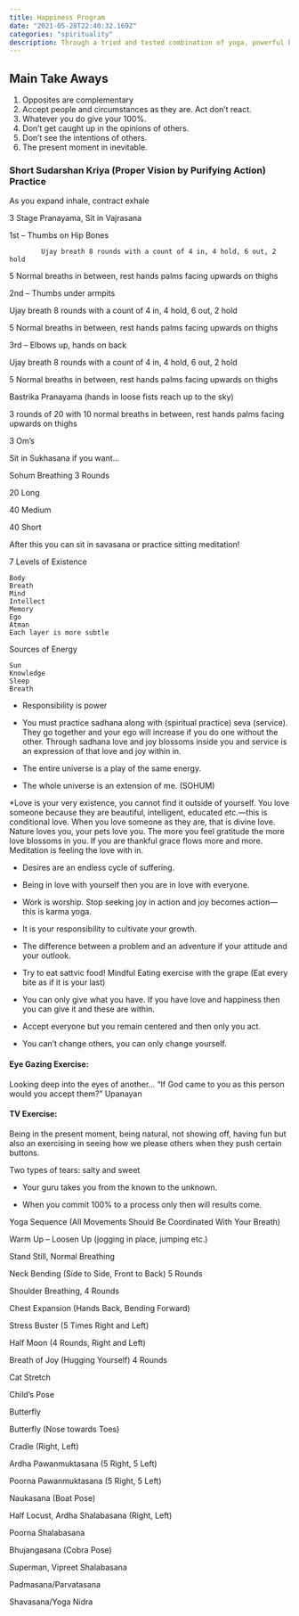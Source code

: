 ```yaml
---
title: Happiness Program
date: "2021-05-28T22:40:32.169Z"
categories: "spirituality"
description: Through a tried and tested combination of yoga, powerful breathing exercises, meditation and practical wisdom, the Art of Living Happiness Program will help you live life the way you’ve always wanted to Calmly, confidently, and armed with the tools you need to deal with whatever life throws at you.
---
```


## Main Take Aways

1.  Opposites are complementary
2.  Accept people and circumstances as they are. Act don’t react.
3.  Whatever you do give your 100%.
4.  Don’t get caught up in the opinions of others.
5.  Don’t see the intentions of others.
6.  The present moment in inevitable.

### Short Sudarshan Kriya (Proper Vision by Purifying Action) Practice

As you expand inhale, contract exhale

3 Stage Pranayama, Sit in Vajrasana

1st – Thumbs on Hip Bones

            Ujay breath 8 rounds with a count of 4 in, 4 hold, 6 out, 2 hold

5 Normal breaths in between, rest hands palms facing upwards on thighs

2nd – Thumbs under armpits

Ujay breath 8 rounds with a count of 4 in, 4 hold, 6 out, 2 hold

5 Normal breaths in between, rest hands palms facing upwards on thighs

3rd – Elbows up, hands on back

Ujay breath 8 rounds with a count of 4 in, 4 hold, 6 out, 2 hold

5 Normal breaths in between, rest hands palms facing upwards on thighs

Bastrika Pranayama (hands in loose fists reach up to the sky)

3 rounds of 20 with 10 normal breaths in between, rest hands palms facing upwards on thighs

3 Om’s

Sit in Sukhasana if you want…

Sohum Breathing 3 Rounds

20 Long

40 Medium

40 Short

After this you can sit in savasana or practice sitting meditation!

7 Levels of Existence

    Body
    Breath
    Mind
    Intellect
    Memory
    Ego
    Atman
    Each layer is more subtle

Sources of Energy

    Sun
    Knowledge
    Sleep
    Breath

- Responsibility is power

- You must practice sadhana along with (spiritual practice) seva (service). They go together and your ego will increase if you do one without the other. Through sadhana love and joy blossoms inside you and service is an expression of that love and joy within in.

- The entire universe is a play of the same energy.

- The whole universe is an extension of me. (SOHUM)

\*Love is your very existence, you cannot find it outside of yourself. You love someone because they are beautiful, intelligent, educated etc.—this is conditional love. When you love someone as they are, that is divine love. Nature loves you, your pets love you. The more you feel gratitude the more love blossoms in you. If you are thankful grace flows more and more. Meditation is feeling the love with in.

- Desires are an endless cycle of suffering.

- Being in love with yourself then you are in love with everyone.

- Work is worship. Stop seeking joy in action and joy becomes action—this is karma yoga.

- It is your responsibility to cultivate your growth.

- The difference between a problem and an adventure if your attitude and your outlook.

- Try to eat sattvic food!
  Mindful Eating exercise with the grape (Eat every bite as if it is your last)

- You can only give what you have. If you have love and happiness then you can give it and these are within.

- Accept everyone but you remain centered and then only you act.

- You can’t change others, you can only change yourself.

#### Eye Gazing Exercise:

Looking deep into the eyes of another… “If God came to you as this person would you accept them?” Upanayan

#### TV Exercise:

Being in the present moment, being natural, not showing off, having fun but also an exercising in seeing how we please others when they push certain buttons.

Two types of tears: salty and sweet

- Your guru takes you from the known to the unknown.

- When you commit 100% to a process only then will results come.

Yoga Sequence (All Movements Should Be Coordinated With Your Breath)

Warm Up – Loosen Up (jogging in place, jumping etc.)

Stand Still, Normal Breathing

Neck Bending (Side to Side, Front to Back) 5 Rounds

Shoulder Breathing, 4 Rounds

Chest Expansion (Hands Back, Bending Forward)

Stress Buster (5 Times Right and Left)

Half Moon (4 Rounds, Right and Left)

Breath of Joy (Hugging Yourself) 4 Rounds

Cat Stretch

Child’s Pose

Butterfly

Butterfly (Nose towards Toes)

Cradle (Right, Left)

Ardha Pawanmuktasana (5 Right, 5 Left)

Poorna Pawanmuktasana (5 Right, 5 Left)

Naukasana (Boat Pose)

Half Locust, Ardha Shalabasana (Right, Left)

Poorna Shalabasana

Bhujangasana (Cobra Pose)

Superman, Vipreet Shalabasana

Padmasana/Parvatasana

Shavasana/Yoga Nidra
